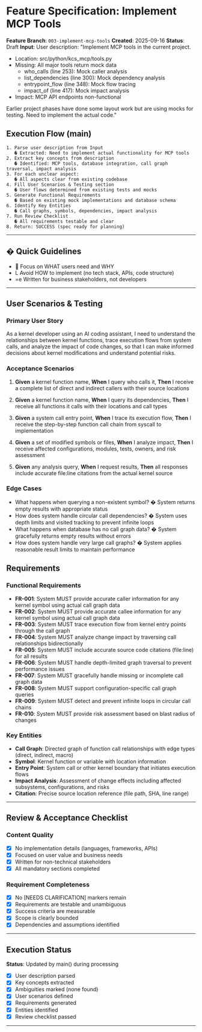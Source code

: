 # Feature Specification: Implement MCP Tools

**Feature Branch**: `003-implement-mcp-tools`
**Created**: 2025-09-16
**Status**: Draft
**Input**: User description: "Implement MCP tools in the current project.

- Location: src/python/kcs_mcp/tools.py
- Missing: All major tools return mock data
  - who_calls (line 253): Mock caller analysis
  - list_dependencies (line 300): Mock dependency analysis
  - entrypoint_flow (line 348): Mock flow tracing
  - impact_of (line 417): Mock impact analysis
- Impact: MCP API endpoints non-functional

Earlier project phases have done some layout work but are using mocks for testing. Need to
implement the actual code."

## Execution Flow (main)

```text
1. Parse user description from Input
   � Extracted: Need to implement actual functionality for MCP tools
2. Extract key concepts from description
   � Identified: MCP tools, database integration, call graph traversal, impact analysis
3. For each unclear aspect:
   � All aspects clear from existing codebase
4. Fill User Scenarios & Testing section
   � User flows determined from existing tests and mocks
5. Generate Functional Requirements
   � Based on existing mock implementations and database schema
6. Identify Key Entities
   � Call graphs, symbols, dependencies, impact analysis
7. Run Review Checklist
   � All requirements testable and clear
8. Return: SUCCESS (spec ready for planning)
```

---

## � Quick Guidelines

-  Focus on WHAT users need and WHY
- L Avoid HOW to implement (no tech stack, APIs, code structure)
- =e Written for business stakeholders, not developers

---

## User Scenarios & Testing

### Primary User Story

As a kernel developer using an AI coding assistant, I need to understand the relationships between
kernel functions, trace execution flows from system calls, and analyze the impact of code changes,
so that I can make informed decisions about kernel modifications and understand potential risks.

### Acceptance Scenarios

1. **Given** a kernel function name, **When** I query who calls it, **Then** I receive a complete
   list of direct and indirect callers with their source locations

2. **Given** a kernel function name, **When** I query its dependencies, **Then** I receive all
   functions it calls with their locations and call types

3. **Given** a system call entry point, **When** I trace its execution flow, **Then** I receive
   the step-by-step function call chain from syscall to implementation

4. **Given** a set of modified symbols or files, **When** I analyze impact, **Then** I receive
   affected configurations, modules, tests, owners, and risk assessment

5. **Given** any analysis query, **When** I request results, **Then** all responses include
   accurate file:line citations from the actual kernel source

### Edge Cases

- What happens when querying a non-existent symbol?
  � System returns empty results with appropriate status
- How does system handle circular call dependencies?
  � System uses depth limits and visited tracking to prevent infinite loops
- What happens when database has no call graph data?
  � System gracefully returns empty results without errors
- How does system handle very large call graphs?
  � System applies reasonable result limits to maintain
    performance

## Requirements

### Functional Requirements

- **FR-001**: System MUST provide accurate caller information for any kernel symbol using
  actual call graph data
- **FR-002**: System MUST provide accurate callee information for any kernel symbol using
  actual call graph data
- **FR-003**: System MUST trace execution flow from kernel entry points through the call graph
- **FR-004**: System MUST analyze change impact by traversing call relationships bidirectionally
- **FR-005**: System MUST include accurate source code citations (file:line) for all results
- **FR-006**: System MUST handle depth-limited graph traversal to prevent performance issues
- **FR-007**: System MUST gracefully handle missing or incomplete call graph data
- **FR-008**: System MUST support configuration-specific call graph queries
- **FR-009**: System MUST detect and prevent infinite loops in circular call
  chains
- **FR-010**: System MUST provide risk assessment based on blast radius of changes

### Key Entities

- **Call Graph**: Directed graph of function call relationships with edge types
  (direct, indirect, macro)
- **Symbol**: Kernel function or variable with location information
- **Entry Point**: System call or other kernel boundary that initiates execution flows
- **Impact Analysis**: Assessment of change effects including affected subsystems,
  configurations, and risks
- **Citation**: Precise source location reference (file path, SHA, line range)

---

## Review & Acceptance Checklist

### Content Quality

- [x] No implementation details (languages, frameworks, APIs)
- [x] Focused on user value and business needs
- [x] Written for non-technical stakeholders
- [x] All mandatory sections completed

### Requirement Completeness

- [x] No [NEEDS CLARIFICATION] markers remain
- [x] Requirements are testable and unambiguous
- [x] Success criteria are measurable
- [x] Scope is clearly bounded
- [x] Dependencies and assumptions identified

---

## Execution Status

**Status**: Updated by main() during processing

- [x] User description parsed
- [x] Key concepts extracted
- [x] Ambiguities marked (none found)
- [x] User scenarios defined
- [x] Requirements generated
- [x] Entities identified
- [x] Review checklist passed

---
